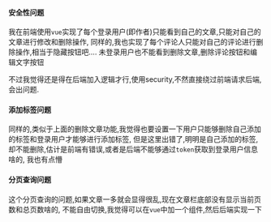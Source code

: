 
#### 安全性问题
我在前端使用`vue`实现了每个登录用户(即作者)只能看到自己的文章,只能对自己的文章进行修改和删除操作,
同样的,我也实现了每个评论人只能对自己的评论进行删除操作,相当于隐藏按钮吧....
未登录用户也不能看到删除文章,删除评论按钮和编辑文字按钮

不过我觉得还是得在后端加入逻辑才行,使用security,不然直接绕过前端请求后端,会出问题.



#### 添加标签问题
同样的,类似于上面的删除文章功能,我觉得也要设置一下用户只能够删除自己添加的标签和登录用户才能够进行添加标签,
但是这里出错了,明明是自己添加的标签,却不能删除,估计是前端有错误,或者是后端不能够通过`token`获取到登录用户信息啥的,
我也有点懵





#### 分页查询问题
这个分页查询的问题,如果文章一多就会显得很乱,现在文章栏底部没有显示当前页数和总页数啥的,
不能自由切换,我觉得可以在`vue`中加一个组件,然后后端实现一下


